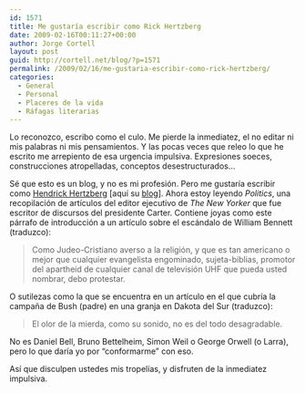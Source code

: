 ```yaml
---
id: 1571
title: Me gustaría escribir como Rick Hertzberg
date: 2009-02-16T00:11:27+00:00
author: Jorge Cortell
layout: post
guid: http://cortell.net/blog/?p=1571
permalink: /2009/02/16/me-gustaria-escribir-como-rick-hertzberg/
categories:
  - General
  - Personal
  - Placeres de la vida
  - Ráfagas literarias
---
```

Lo reconozco, escribo como el culo. Me pierde la inmediatez, el no editar ni mis palabras ni mis pensamientos. Y las pocas veces que releo lo que he escrito me arrepiento de esa urgencia impulsiva. Expresiones soeces, construcciones atropelladas, conceptos desestructurados&#8230;

Sé que esto es un blog, y no es mi profesión. Pero me gustaría escribir como <a title="http://en.wikipedia.org/wiki/Hendrik_Hertzberg" href="http://en.wikipedia.org/wiki/Hendrik_Hertzberg" target="_blank">Hendrick Hertzberg</a> [aquí su <a title="http://www.newyorker.com/online/blogs/hendrikhertzberg/" href="http://www.newyorker.com/online/blogs/hendrikhertzberg/" target="_blank">blog</a>]. Ahora estoy leyendo _Politics_, una recopilación de artículos del editor ejecutivo de _The New Yorker_ que fue escritor de discursos del presidente Carter. Contiene joyas como este párrafo de introducción a un artículo sobre el escándalo de William Bennett (traduzco):

> Como Judeo-Cristiano averso a la religión, y que es tan americano o mejor que cualquier evangelista engominado, sujeta-biblias, promotor del apartheid de cualquier canal de televisión UHF que pueda usted nombrar, debo protestar.

O sutilezas como la que se encuentra en un artículo en el que cubría la campaña de Bush (padre) en una granja en Dakota del Sur (traduzco):

> El olor de la mierda, como su sonido, no es del todo desagradable.

No es Daniel Bell, Bruno Bettelheim, Simon Weil o George Orwell (o Larra), pero lo que daría yo por &#8220;conformarme&#8221; con eso.

Así que disculpen ustedes mis tropelías, y disfruten de la inmediatez impulsiva.